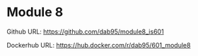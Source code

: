 # Module 8 

Github URL:
https://github.com/dab95/module8_is601

Dockerhub URL: 
https://hub.docker.com/r/dab95/601_module8